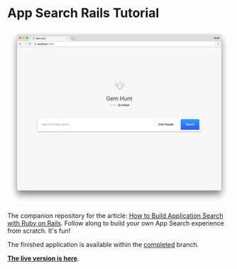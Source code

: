 # App Search Rails Tutorial

![Initial App Screenshot](readme_images/initial-app.png)

The companion repository for the article: [How to Build Application Search with Ruby on Rails](https://swiftype.com/documentation/app-search/tutorials/rails). Follow along to build your own App Search experience from scratch. It's fun!

The finished application is available within the [completed](https://github.com/swiftype/app-search-rails-tutorial/tree/completed) branch.

[**The live version is here**](http://gemhunt.swiftype.info).

